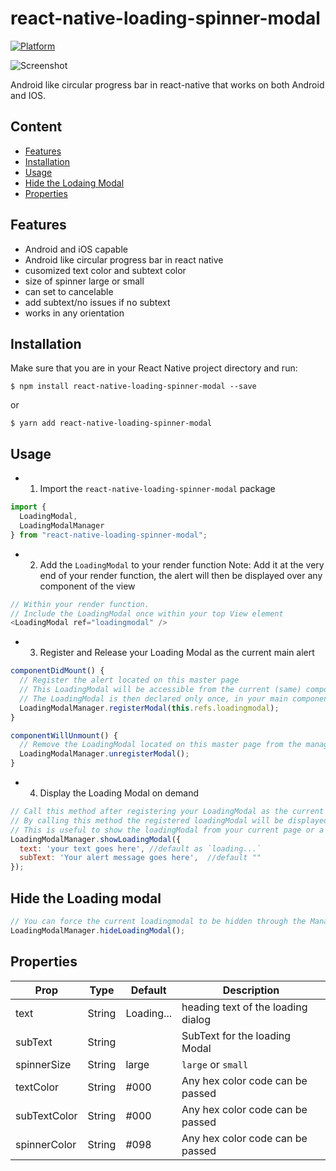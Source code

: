 # react-native-loading-spinner-modal

[![Platform](https://img.shields.io/badge/platform-ios%20%7C%20android-989898.svg?style=flat-square)](https://npmjs.org/package/react-native-message-bar "View this project on npm")

![Screenshot](https://s14.postimg.org/873vmlwfl/examplegif.gif)

Android like circular progress bar in react-native that works on both Android and IOS.


## Content
- [Features](#features)
- [Installation](#installation)
- [Usage](#usage)
- [Hide the Lodaing Modal](#hide-the-message-bar-alert)
- [Properties](#properties)

## Features
- Android and iOS capable
- Android like circular progress bar in react native
- cusomized text color and subtext color
- size of spinner large or small
- can set to cancelable
- add subtext/no issues if no subtext
- works in any orientation

## Installation
Make sure that you are in your React Native project directory and run:
```batch
$ npm install react-native-loading-spinner-modal --save
```
or
```batch
$ yarn add react-native-loading-spinner-modal
```

## Usage
- 1. Import the `react-native-loading-spinner-modal` package
```javascript
import {
  LoadingModal,
  LoadingModalManager
} from "react-native-loading-spinner-modal";
```

- 2. Add the `LoadingModal` to your render function
Note: Add it at the very end of your render function, the alert will then be displayed over any component of the view
```javascript
// Within your render function.
// Include the LoadingModal once within your top View element
<LoadingModal ref="loadingmodal" />
```

- 3. Register and Release your Loading Modal as the current main alert
```javascript
componentDidMount() {
  // Register the alert located on this master page
  // This LoadingModal will be accessible from the current (same) component, and from its child component
  // The LoadingModal is then declared only once, in your main component.
  LoadingModalManager.registerModal(this.refs.loadingmodal);
}

componentWillUnmount() {
  // Remove the LoadingModal located on this master page from the manager
  LoadingModalManager.unregisterModal();
}
```


- 4. Display the Loading Modal on demand
```javascript
// Call this method after registering your LoadingModal as the current loadingModal
// By calling this method the registered loadingModal will be displayed
// This is useful to show the loadingModal from your current page or a child component
LoadingModalManager.showLoadingModal({
  text: 'your text goes here', //default as `loading...`
  subText: 'Your alert message goes here',  //default ""
});
```


## Hide the Loading modal
```javascript
// You can force the current loadingmodal to be hidden through the Manager
LoadingModalManager.hideLoadingModal();
```


## Properties
Prop                  | Type     | Default              | Description
--------------------- | -------- | -------------------- | -----------
text                  | String   | Loading...           | heading text of the loading dialog
subText               | String   |                      | SubText for the loading Modal
spinnerSize           | String   | large                |  `large` or `small`
textColor             | String   | #000                 | Any hex color code can be passed
subTextColor          | String   | #000                 | Any hex color code can be passed
spinnerColor          | String   | #098                 | Any hex color code can be passed
